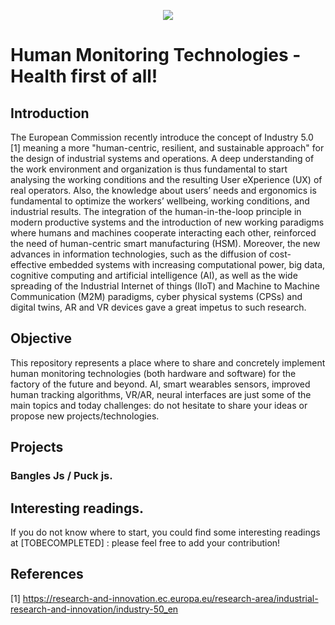 <p align="center">
  <img src="https://user-images.githubusercontent.com/63868396/198398266-b702b8c5-e5cc-42d8-9f81-5f077faae56e.png" />
</p>


# Human Monitoring Technologies - Health first of all!
## Introduction

The European Commission recently introduce the concept of Industry 5.0 [1] meaning a more "human-centric, resilient, and sustainable approach" for the design of industrial systems and operations. A deep understanding of the work environment and organization is thus fundamental to start analysing the working conditions and the resulting User eXperience (UX) of real operators. Also, the knowledge about users’ needs and ergonomics is fundamental to optimize the workers’ wellbeing, working conditions, and industrial results. The integration of the human-in-the-loop principle in modern productive systems and the introduction of new working paradigms where humans and machines cooperate interacting each other, reinforced the need of human-centric smart manufacturing (HSM). 
Moreover, the new advances in information technologies, such as the diffusion of cost-effective embedded systems with increasing computational power, big data, cognitive computing and artificial intelligence (AI), as well as the wide spreading of the Industrial Internet of things (IIoT) and Machine to Machine Communication (M2M) paradigms, cyber physical systems (CPSs) and digital twins, AR and VR devices gave a great impetus to such research.

## Objective 

This repository represents a place where to share and concretely implement human monitoring technologies (both hardware and software) for the factory of the future and beyond. AI, smart wearables sensors, improved human tracking algorithms, VR/AR, neural interfaces are just some of the main topics and today challenges: do not hesitate to share your ideas or propose new projects/technologies. 

## Projects

  ### Bangles Js / Puck js.
  

## Interesting readings.

If you do not know where to start, you could find some interesting readings at [TOBECOMPLETED] : please feel free to add your contribution!


## References

[1] https://research-and-innovation.ec.europa.eu/research-area/industrial-research-and-innovation/industry-50_en
